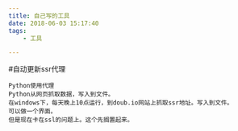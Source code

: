 ```yaml
---
title: 自己写的工具
date: 2018-06-03 15:17:40
tags:
	- 工具

---
```




#自动更新ssr代理

```
Python使用代理
Python从网页抓取数据，写入到文件。
在windows下，每天晚上10点运行，到doub.io网站上抓取ssr地址。写入到文件。
可以做一个界面。
但是现在卡在ssl的问题上。这个先搁置起来。
```

